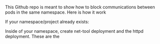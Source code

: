 This Github repo is meant to show how to block communications between pods in the same namespace.  Here is how it work

If your namespace/project already exists:

Inside of your namespace, create net-tool deployment and the httpd deployment.  These are the 
